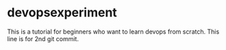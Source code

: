 # devopsexperiment
This is a tutorial for beginners who want to learn devops from scratch.
This line is for 2nd git commit.
